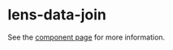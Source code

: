 # lens-data-join

See the [component page](http://lenses.github.io/lens-data-join) for more information.

